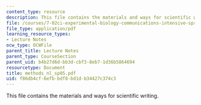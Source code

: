 ```yaml
---
content_type: resource
description: This file contains the materials and ways for scientific writing.
file: /courses/7-02ci-experimental-biology-communications-intensive-spring-2005/f86db4cf6efbbdf8bd1db34427c374c3_methods_nl_sp05.pdf
file_type: application/pdf
learning_resource_types:
- Lecture Notes
ocw_type: OCWFile
parent_title: Lecture Notes
parent_type: CourseSection
parent_uid: b4b27d6d-bb3d-cbf3-8eb7-1d36b5864694
resourcetype: Document
title: methods_nl_sp05.pdf
uid: f86db4cf-6efb-bdf8-bd1d-b34427c374c3
---
```

This file contains the materials and ways for scientific writing.

